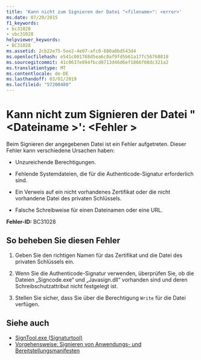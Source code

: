```yaml
---
title: 'Kann nicht zum Signieren der Datei "<filename>": <error>'
ms.date: 07/20/2015
f1_keywords:
- bc31028
- vbc31028
helpviewer_keywords:
- BC31028
ms.assetid: 2cb22e75-5ee2-4e07-afc0-680a0bd543d4
ms.openlocfilehash: e541c001768d5ea6c0af9fd5b61a17fc56768818
ms.sourcegitcommit: 41c0637e894fbcd0713d46d6ef1866f08dc321a2
ms.translationtype: MT
ms.contentlocale: de-DE
ms.lasthandoff: 03/01/2019
ms.locfileid: "57200480"
---
```

# <a name="unable-to-sign-file-filename-error"></a>Kann nicht zum Signieren der Datei "\<Dateiname >': \<Fehler >
Beim Signieren der angegebenen Datei ist ein Fehler aufgetreten. Dieser Fehler kann verschiedene Ursachen haben:  
  
-   Unzureichende Berechtigungen.  
  
-   Fehlende Systemdateien, die für die Authenticode-Signatur erforderlich sind.  
  
-   Ein Verweis auf ein nicht vorhandenes Zertifikat oder die nicht vorhandene Datei des privaten Schlüssels.  
  
-   Falsche Schreibweise für einen Dateinamen oder eine URL.  
  
 **Fehler-ID:** BC31028  
  
## <a name="to-correct-this-error"></a>So beheben Sie diesen Fehler  
  
1.  Geben Sie den richtigen Namen für das Zertifikat und die Datei des privaten Schlüssels ein.  
  
2.  Wenn Sie die Authenticode-Signatur verwenden, überprüfen Sie, ob die Dateien „Signcode.exe“ und „Javasign.dll“ vorhanden sind und deren Schreibschutzattribut nicht festgelegt ist.  
  
3.  Stellen Sie sicher, dass Sie über die Berechtigung `Write` für die Datei verfügen.  
  
## <a name="see-also"></a>Siehe auch
- [SignTool.exe (Signaturtool)](../../framework/tools/signtool-exe.md)
- [Vorgehensweise: Signieren von Anwendungs- und Bereitstellungsmanifesten](/visualstudio/ide/how-to-sign-application-and-deployment-manifests)
